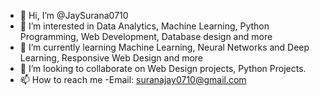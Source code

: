 - 👋 Hi, I’m @JaySurana0710
- 👀 I’m interested in Data Analytics, Machine Learning, Python Programming, Web Development, Database design and more
- 🌱 I’m currently learning Machine Learning, Neural Networks and Deep Learning, Responsive Web Design and more 
- 💞️ I’m looking to collaborate on Web Design projects, Python Projects.
- 📫 How to reach me -Email: suranajay0710@gmail.com

<!---
JaySurana0710/JaySurana0710 is a ✨ special ✨ repository because its `README.md` (this file) appears on your GitHub profile.
You can click the Preview link to take a look at your changes.
--->
